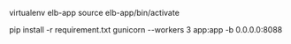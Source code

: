virtualenv elb-app
source elb-app/bin/activate

pip install -r requirement.txt
gunicorn --workers 3 app:app -b 0.0.0.0:8088
